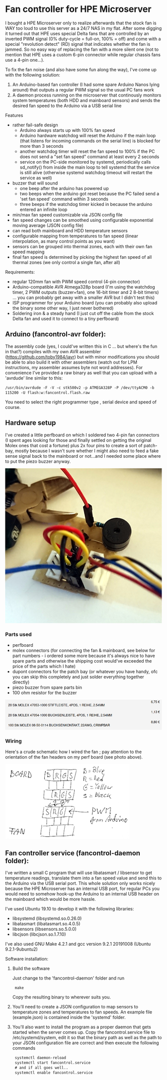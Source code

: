 # Fan controller for HPE Microserver

I bought a HPE Microserver only to realize afterwards that the stock fan is WAY too loud to use this server as a 24/7 NAS in my flat. After some digging it turned out that HPE uses special Delta fans that are controlled by an inverted PWM signal (0% duty-cycle = full-on, 100% = off) and come with a special "revolution detect" (RD) signal that indicates whether the fan is jammed. So no easy way of replacing the fan with a more silent one (not to mention that HPE uses a custom 6-pin connector while regular chassis fans use a 4-pin one...).

To fix the fan noise (and also have some fun along the way), I've come up with the following solution:

1. An Arduino-based fan controller (I had some spare Arduino Nanos lying around) that outputs a regular PWM signal so the usual PC fans work
2. A daemon process running on the microserver that continously monitors system temperatures (both HDD and mainboard sensors) and sends the desired fan speed to the Arduino via a USB serial line

Features

- rather fail-safe design
  - Arduino always starts up with 100% fan speed
  - Arduino hardware watchdog will reset the Arduino if the main loop (that listens for incoming commands on the serial line) is blocked for more than 3 seconds
  - another watchdog timer will reset the fan speed to 100% if the PC does not send a "set fan speed" command at least every 2 seconds
  - service on the PC-side monitored by systemd, periodically calls sd_notify() from inside the main loop to tell systemd that the service is still alive (otherwise systemd watchdog timeout will restart the service as well)
- buzzer that will sound 
  - one beep after the arduino has powered up
  - two beeps when the arduino got reset because the PC failed send a 'set fan speed' command within 3 seconds
  - three beeps if the watchdog timer kicked in because the arduino entered an infinite loop
- min/max fan speed customizable via JSON config file
- fan speed changes can be smoothed using configurable exponential moving average (JSON config file)
- can read both mainboard and HDD temperature sensors
- configurable mapping from temperatures to fan speed (linear interpolation, as many control points as you want)
- sensors can be grouped into thermal zones, each with their own fan speed mapping
- final fan speed is determined by picking the highest fan speed of all thermal zones (we only control a single fan, after all)


Requirements:

- regular 120mm fan with PWM speed control (4-pin connector)
- Arduino-compatible AVR Atmega328p board (I'm using the watchdog timer, 2 PWM outputs (buzzer+fan), one 16-bit timer and 2 8-bit timers) ... you can probably get away with a smaller AVR but I didn't test this)
- ISP programmer for your Arduino board (you can probably also upload the binary some other way, I just never bothered)
- Soldering iron & a steady hand (I just cut off the cable from the stock Delta fan and used it to connect to a tiny perfboard)

## Arduino (fancontrol-avr folder):

The assembly code (yes, I could've written this in C ... but where's the fun in that?) compiles with my own AVR assembler (https://github.com/toby1984/javr) but with minor modifications you should be able to also build it with other assemblers (watch out for LPM instructions, my assembler assumes byte not word addresses).
For convenience I've provided a raw binary as well that you can upload with a 'avrdude' line similar to this:


    /usr/bin/avrdude -F -V -c stk500v2 -p ATMEGA328P -P /dev/ttyACM0 -b 115200 -U flash:w:fancontrol.flash.raw

You need to select the right programmer type , serial device and speed of course.


## Hardware setup

I've created a little perfboard on which I soldered two 4-pin fan connectors (I spent ages looking for those and finally settled on getting the original Molex ones that cost a fortune) plus 2x four pins to create a sort of patch-bay, mostly because I wasn't sure whether I might also need to feed a fake sense signal back to the mainboard or not...and I needed some place where to put the piezo buzzer anyway.

![Perf Board](https://raw.githubusercontent.com/toby1984/fancontrol/master/pictures/board.jpg)

### Parts used

- perfboard
- molex connectors (for connecting the fan & mainboard, see below for part numbers - i ordered some more because it's always nice to have spare parts and otherwise the shipping cost would've exceeded the price of the parts which I hate)
- dupont connectors for the patch bay (or whatever you have handy, ofc you can skip this completely and just solder everything together directly)
- piezo buzzer from spare parts bin
- 100 ohm resistor for the buzzer

![Molex connectors](https://raw.githubusercontent.com/toby1984/fancontrol/master/pictures/fan_connectors.png)

### Wiring

Here's a crude schematic how I wired the fan ; pay attention to the orientation of the fan headers on my perf board (see photo above).


![Wiring](https://raw.githubusercontent.com/toby1984/fancontrol/master/pictures/connections.png)



## Fan controller service (fancontrol-daemon folder):

I've written a small C program that will use libatasmart / libsensor to get temperature readings, translate them into a fan speed value and send this to the Arduino via the USB serial port. This whole solution only works nicely because the HPE Microserver has an internal USB port, for regular PCs you would need to somehow hook-up the Arduino to an internal USB header on the mainboard which would be more hassle.

I've used Ubuntu 19.10 to develop it with the following libraries:

- libsystemd (libsystemd.so.0.26.0)
- libatasmart (libatasmart.so.4.0.5)
- libsensors (libsensors.so.5.0.0)
- libcjson (libcjson.so.1.7.10)

I've also used GNU Make 4.2.1 and gcc version 9.2.1 20191008 (Ubuntu 9.2.1-9ubuntu2) 

Software installation:

1. Build the software

   Just change to the 'fancontrol-daemon' folder and run

   ````
    make
   ````

   Copy the resulting binary to wherever suits you.

2. You'll need to create a JSON configuration to map sensors to temperature zones and temperatures to fan speeds.
   An example file (example.json) is contained inside the 'systemd' folder.
3. You'll also want to install the program as a proper daemon that gets started when the server comes up. Copy
   the fancontrol.service file to /etc/systemd/system, edit it so that the binary path as well as the path
   to your JSON configuration file are correct and then execute the following commands

   ````
    systemctl daemon-reload
    systemctl start fancontrol.service
    # and if all goes well..
    systemctl enable fancontrol.service
   ````
